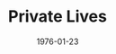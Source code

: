 ---
title: Private Lives
date: 1976-01-23
closing_date: 1976-02-07
layout: productions
featured_image:
image_caption:
image_credit:
playbill:
Theatre: Theatre Jacksonville
Venue: Little Theatre
cast:
- Sibyl Chase: Diane Somerville
- Elyot Chase: Jack Masters
- Victor Prynne: Hal Henderson
- Amanda Prynne: Marnay Coleman
- Louise: Mona Yankopolus
crew:
- Stage Manager: Shyla Hughes
- Lighting Technician: Roxanne Hayward
- Sound Technician: David Winemiller
- Set Construction:
  - Sharon Brown
  - Carmen Chronister
  - Jack Dillon
  - Scott Dunham
  - Harold Esposito
  - Roxanne Hayward
  - Tom Heffernan
  - Brenda Hollis
  - Shyla Hughes
  - Pamela Jackson
  - Merry Merritt
  - Doug Thomas
  - Barbara Worsley
  - Betty Worsley
  - Jamie Worsley
  - Martha Worsley
- Stage Crew:
  - Jack Dillon
  - Scott Dunham
  - Harold Esposito
  - Tom Heffernan
  - Dale Stillson
  - Doug Thomas
- Properties:
  - Pamela Jackson
  - Sharon Brown
  - Valerie Howard
  - Merry Merritt
- Costumes: Gert Berman
- Publicity: Madge Bruner
- Box Office:
  - Roxanne Hayward
  - Gert Berman
  - Ann Dubow
  - Pat Mullarkey
  - Barbara Stillson
  - Pat Somers
  - Esta Tkac
  - Martha Wynne
orchestra:
external_links:
---